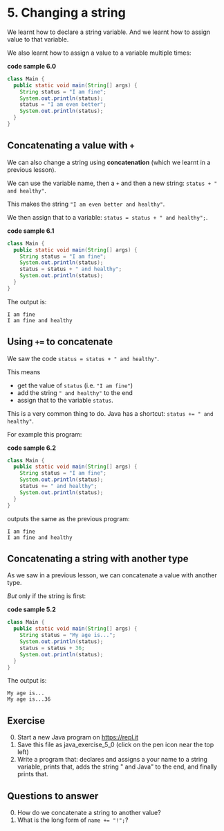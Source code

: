 # 5. Changing a string

We learnt how to declare a string variable. And we learnt how to assign value to that variable.

We also learnt how to assign a value to a variable multiple times:

**code sample 6.0**
```java
class Main {
  public static void main(String[] args) {
    String status = "I am fine";
    System.out.println(status);
    status = "I am even better";
    System.out.println(status);
  }
}
```

## Concatenating a value with `+`

We can also change a string using **concatenation** (which we learnt in a previous lesson).

We can use the variable name, then a `+` and then a new string: `status + " and healthy"`.

This makes the string `"I am even better and healthy"`. 

We then assign that to a variable: `status = status + " and healthy";`.

**code sample 6.1**
```java
class Main {
  public static void main(String[] args) {
    String status = "I am fine";
    System.out.println(status);
    status = status + " and healthy";
    System.out.println(status);
  }
}
```

The output is:

```
I am fine
I am fine and healthy
```

## Using `+=` to concatenate

We saw the code `status = status + " and healthy"`.

This means 

* get the value of `status` (i.e. `"I am fine"`)
* add the string `" and healthy"` to the end
* assign that to the variable `status`.

This is a very common thing to do. Java has a shortcut: `status += " and healthy"`.

For example this program:

**code sample 6.2**
```java
class Main {
  public static void main(String[] args) {
    String status = "I am fine";
    System.out.println(status);
    status += " and healthy";
    System.out.println(status);
  }
}
```

outputs the same as the previous program:

```
I am fine
I am fine and healthy
```

## Concatenating a string with another type

As we saw in a previous lesson, we can concatenate a value with another type.

*But* only if the string is first:

**code sample 5.2**
```java
class Main {
  public static void main(String[] args) {
    String status = "My age is...";
    System.out.println(status);
    status = status + 36;
    System.out.println(status);
  }
}
```

The output is:

```
My age is...
My age is...36
```

## Exercise

0. Start a new Java program on https://repl.it
0. Save this file as java_exercise_5_0 (click on the pen icon near the top left)
0. Write a program that: declares and assigns a your name to a string variable, prints that, adds the string " and Java" to the end, and finally prints that.

## Questions to answer

0. How do we concatenate a string to another value?
0. What is the long form of `name += "!";`?
